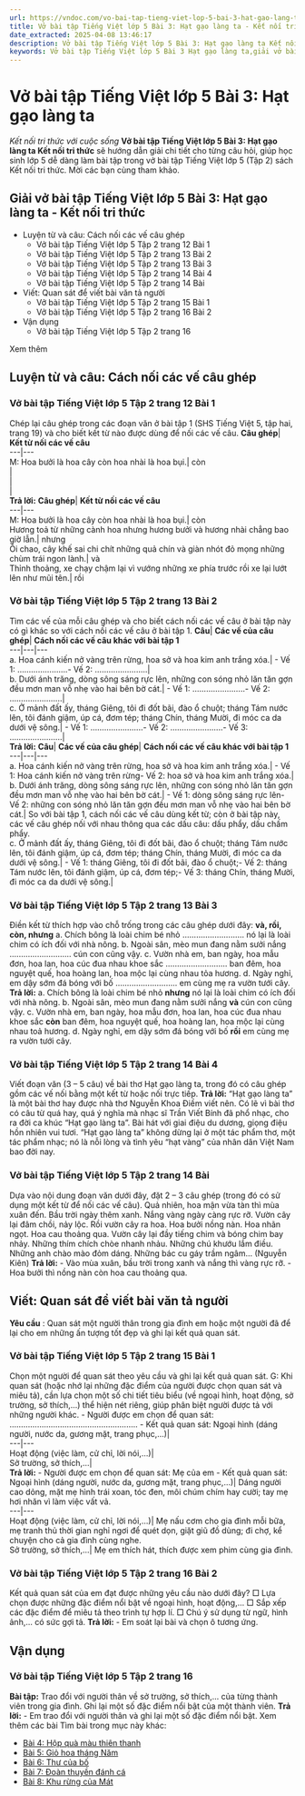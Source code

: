 ```yaml
---
url: https://vndoc.com/vo-bai-tap-tieng-viet-lop-5-bai-3-hat-gao-lang-ta-339473
title: Vở bài tập Tiếng Việt lớp 5 Bài 3: Hạt gạo làng ta - Kết nối tri thức với cuộc sống - VnDoc.com
date_extracted: 2025-04-08 13:46:17
description: Vở bài tập Tiếng Việt lớp 5 Bài 3: Hạt gạo làng ta Kết nối tri thức được biên soạn nhằm giúp các em HS nhanh chóng hiểu bài và đạt kết quả tốt trong học tập môn Tiếng Việt lớp 5 sách Kết nối tri thức mới.
keywords: Vở bài tập Tiếng Việt lớp 5 Bài 3 Hạt gạo làng ta,giải vở bài tập tiếng việt 5 kết nối bài 3 tập 2,giải vbt tiếng tiếng 5 kết nối trang 12 tập 2,giải vbt tiếng việt 5 kết nối Hạt gạo làng ta,vbt tiếng việt 5 kết nối tập 2,bài 3 Hạt gạo làng ta
---
```


# Vở bài tập Tiếng Việt lớp 5 Bài 3: Hạt gạo làng ta
 _Kết nối tri thức với cuộc sống_
**Vở bài tập Tiếng Việt lớp 5 Bài 3: Hạt gạo làng ta Kết nối tri thức** sẽ hướng dẫn giải chi tiết cho từng câu hỏi, giúp học sinh lớp 5 dễ dàng làm bài tập trong vở bài tập Tiếng Việt lớp 5 \(Tập 2\) sách Kết nối tri thức. Mời các bạn cùng tham khảo.
## Giải vở bài tập Tiếng Việt lớp 5 Bài 3: Hạt gạo làng ta - Kết nối tri thức
  * Luyện từ và câu: Cách nối các vế câu ghép
    * Vở bài tập Tiếng Việt lớp 5 Tập 2 trang 12 Bài 1
    * Vở bài tập Tiếng Việt lớp 5 Tập 2 trang 13 Bài 2
    * Vở bài tập Tiếng Việt lớp 5 Tập 2 trang 13 Bài 3
    * Vở bài tập Tiếng Việt lớp 5 Tập 2 trang 14 Bài 4
    * Vở bài tập Tiếng Việt lớp 5 Tập 2 trang 14 Bài 
  * Viết: Quan sát để viết bài văn tả người
    * Vở bài tập Tiếng Việt lớp 5 Tập 2 trang 15 Bài 1
    * Vở bài tập Tiếng Việt lớp 5 Tập 2 trang 16 Bài 2
  * Vận dụng
    * Vở bài tập Tiếng Việt lớp 5 Tập 2 trang 16

Xem thêm
## Luyện từ và câu: Cách nối các vế câu ghép
### Vở bài tập Tiếng Việt lớp 5 Tập 2 trang 12 Bài 1
Chép lại câu ghép trong các đoạn văn ở bài tập 1 \(SHS Tiếng Việt 5, tập hai, trang 19\) và cho biết kết từ nào được dùng để nối các vế câu.
**Câu ghép**| **Kết từ nối các vế câu**  
---|---  
M: Hoa bưởi là hoa cây còn hoa nhài là hoa bụi.| còn  
|   
|   
|   
**Trả lời:**
**Câu ghép**| **Kết từ nối các vế câu**  
---|---  
M: Hoa bưởi là hoa cây còn hoa nhài là hoa bụi.| còn  
Hương toả từ những cành hoa nhưng hương bưởi và hương nhài chẳng bao giờ lẫn.| nhưng  
Ôi chao, cây khế sai chi chít những quả chín và giàn nhót đỏ mọng những chùm trái ngon lành.| và  
Thỉnh thoảng, xe chạy chậm lại vì vướng những xe phía trước rồi xe lại lướt lên như mũi tên.| rồi  
### Vở bài tập Tiếng Việt lớp 5 Tập 2 trang 13 Bài 2
Tìm các vế của mỗi câu ghép và cho biết cách nối các vế câu ở bài tập này có gì khác so với cách nối các vế câu ở bài tập 1.
**Câu**| **Các vế của câu ghép**| **Cách nối các vế câu khác với bài tập 1**  
---|---|---  
a. Hoa cánh kiến nở vàng trên rừng, hoa sở và hoa kim anh trắng xóa.| \- Vế 1: ………………….\- Vế 2: …………………..|   
b. Dưới ánh trăng, dòng sông sáng rực lên, những con sóng nhỏ lăn tăn gợn đều mơn man vỗ nhẹ vào hai bên bờ cát.| \- Vế 1: …………………..\- Vế 2: …………………..|   
c. Ở mảnh đất ấy, tháng Giêng, tôi đi đốt bãi, đào ổ chuột; tháng Tám nước lên, tôi đánh giậm, úp cá, đơm tép; tháng Chín, tháng Mười, đi móc ca da dưới vệ sông.| \- Vế 1: …………………..\- Vế 2: …………………..\- Vế 3: …………………..|   
**Trả lời:**
**Câu**| **Các vế của câu ghép**| **Cách nối các vế câu khác với bài tập 1**  
---|---|---  
a. Hoa cánh kiến nở vàng trên rừng, hoa sở và hoa kim anh trắng xóa.| \- Vế 1: Hoa cánh kiến nở vàng trên rừng\- Vế 2: hoa sở và hoa kim anh trắng xóa.|   
b. Dưới ánh trăng, dòng sông sáng rực lên, những con sóng nhỏ lăn tăn gợn đều mơn man vỗ nhẹ vào hai bên bờ cát.| \- Vế 1: dòng sông sáng rực lên\- Vế 2: những con sóng nhỏ lăn tăn gợn đều mơn man vỗ nhẹ vào hai bên bờ cát.| So với bài tập 1, cách nối các vế câu dùng kết từ; còn ở bài tập này, các vế câu ghép nối với nhau thông qua các dấu câu: dấu phẩy, dấu chấm phẩy.  
c. Ở mảnh đất ấy, tháng Giêng, tôi đi đốt bãi, đào ổ chuột; tháng Tám nước lên, tôi đánh giậm, úp cá, đơm tép; tháng Chín, tháng Mười, đi móc ca da dưới vệ sông.| \- Vế 1: tháng Giêng, tôi đi đốt bãi, đào ổ chuột;\- Vế 2: tháng Tám nước lên, tôi đánh giậm, úp cá, đơm tép;\- Vế 3: tháng Chín, tháng Mười, đi móc ca da dưới vệ sông.|   
### Vở bài tập Tiếng Việt lớp 5 Tập 2 trang 13 Bài 3
Điền kết từ thích hợp vào chỗ trống trong các câu ghép dưới đây:
**và, rồi, còn, nhưng**
a. Chích bông là loài chim bé nhỏ ........................... nó lại là loài chim có ích đối với nhà nông.
b. Ngoài sân, mèo mun đang nằm sưởi nắng ........................... cún con cũng vậy.
c. Vườn nhà em, ban ngày, hoa mẫu đơn, hoa lan, hoa cúc đua nhau khoe sắc ........................... ban đêm, hoa nguyệt quế, hoa hoàng lan, hoa mộc lại cùng nhau tỏa hương.
d. Ngày nghỉ, em dậy sớm đá bóng với bố ........................... em cùng mẹ ra vườn tưới cây.
**Trả lời:**
a. Chích bông là loài chim bé nhỏ **nhưng** nó lại là loài chim có ích đối với nhà nông.
b. Ngoài sân, mèo mun đang nằm sưởi nắng **và** cún con cũng vậy.
c. Vườn nhà em, ban ngày, hoa mẫu đơn, hoa lan, hoa cúc đua nhau khoe sắc **còn** ban đêm, hoa nguyệt quế, hoa hoàng lan, hoa mộc lại cùng nhau toả hương.
d. Ngày nghỉ, em dậy sớm đá bóng với bố **rồi** em cùng mẹ ra vườn tưới cây.
### Vở bài tập Tiếng Việt lớp 5 Tập 2 trang 14 Bài 4
Viết đoạn văn \(3 – 5 câu\) về bài thơ Hạt gạo làng ta, trong đó có câu ghép gồm các vế nối bằng một kết từ hoặc nối trực tiếp.
**Trả lời:**
“Hạt gạo làng ta” là một bài thơ hay được nhà thơ Nguyễn Khoa Điềm viết nên. Có lẽ vì bài thơ có câu từ quá hay, quá ý nghĩa mà nhạc sĩ Trần Viết Bính đã phổ nhạc, cho ra đời ca khúc “Hạt gạo làng ta”. Bài hát với giai điệu du dương, giọng điệu hồn nhiên vui tươi. “Hạt gạo làng ta” không dừng lại ở một tác phẩm thơ, một tác phẩm nhạc; nó là nỗi lòng và tình yêu “hạt vàng” của nhân dân Việt Nam bao đời nay.
### Vở bài tập Tiếng Việt lớp 5 Tập 2 trang 14 Bài
Dựa vào nội dung đoạn văn dưới đây, đặt 2 – 3 câu ghép \(trong đó có sử dụng một kết từ để nối các vế câu\).
Quả nhiên, hoa mận vừa tàn thì mùa xuân đến. Bầu trời ngày thêm xanh. Nắng vàng ngày càng rực rỡ. Vườn cây lại đâm chồi, nảy lộc. Rồi vườn cây ra hoa. Hoa bưởi nồng nàn. Hoa nhãn ngọt. Hoa cau thoảng qua. Vườn cây lại đầy tiếng chim và bóng chim bay nhảy. Những thím chích chòe nhanh nhảu. Những chú khướu lắm điều. Những anh chào mào đỏm dáng. Những bác cu gáy trầm ngâm...
\(Nguyễn Kiên\)
**Trả lời:**
\- Vào mùa xuân, bầu trời trong xanh và nắng thì vàng rực rỡ.
\- Hoa bưởi thì nồng nàn còn hoa cau thoảng qua.
## Viết: Quan sát để viết bài văn tả người
**Yêu cầu** : Quan sát một người thân trong gia đình em hoặc một người đã để lại cho em những ấn tượng tốt đẹp và ghi lại kết quả quan sát.
### Vở bài tập Tiếng Việt lớp 5 Tập 2 trang 15 Bài 1
Chọn một người để quan sát theo yêu cầu và ghi lại kết quả quan sát.
G: Khi quan sát \(hoặc nhớ lại những đặc điểm của người được chọn quan sát và miêu tả\), cần lựa chọn một số chi tiết tiêu biểu \(về ngoại hình, hoạt động, sở trường, sở thích,...\) thể hiện nét riêng, giúp phân biệt người được tả với những người khác.
\- Người được em chọn để quan sát: ………………………………………………..
\- Kết quả quan sát:
Ngoại hình \(dáng người, nước da, gương mặt, trang phục,...\)|   
---|---  
Hoạt động \(việc làm, cử chỉ, lời nói,...\)|   
Sở trường, sở thích,...|   
**Trả lời:**
\- Người được em chọn để quan sát: Mẹ của em
\- Kết quả quan sát:
Ngoại hình \(dáng người, nước da, gương mặt, trang phục,...\)| Dáng người cao dỏng, mặt mẹ hình trái xoan, tóc đen, môi chúm chím hay cười; tay mẹ hơi nhăn vì làm việc vất vả.  
---|---  
Hoạt động \(việc làm, cử chỉ, lời nói,...\)| Mẹ nấu cơm cho gia đình mỗi bữa, mẹ tranh thủ thời gian nghỉ ngơi để quét dọn, giặt giũ đồ dùng; đi chợ, kể chuyện cho cả gia đình cùng nghe.  
Sở trường, sở thích,...| Mẹ em thích hát, thích được xem phim cùng gia đình.  
### Vở bài tập Tiếng Việt lớp 5 Tập 2 trang 16 Bài 2
Kết quả quan sát của em đạt được những yêu cầu nào dưới đây?
□ Lựa chọn được những đặc điểm nổi bật về ngoại hình, hoạt động,...
□ Sắp xếp các đặc điểm để miêu tả theo trình tự hợp lí.
□ Chú ý sử dụng từ ngữ, hình ảnh,... có sức gợi tả.
**Trả lời:**
\- Em soát lại bài và chọn ô tương ứng.
## Vận dụng
### Vở bài tập Tiếng Việt lớp 5 Tập 2 trang 16
**Bài tập:** Trao đổi với người thân về sở trường, sở thích,... của từng thành viên trong gia đình. Ghi lại một số đặc điểm nổi bật của một thành viên.
**Trả lời:**
\- Em trao đổi với người thân và ghi lại một số đặc điểm nổi bật.
Xem thêm các bài Tìm bài trong mục này khác:
  * [Bài 4: Hộp quà màu thiên thanh](</vo-bai-tap-tieng-viet-lop-5-bai-4-hop-qua-mau-thien-thanh-339474>)
  * [Bài 5: Giỏ hoa tháng Năm](</vo-bai-tap-tieng-viet-lop-5-bai-5-gio-hoa-thang-nam-339516>)
  * [Bài 6: Thư của bố](</vo-bai-tap-tieng-viet-lop-5-bai-6-thu-cua-bo-339517>)
  * [Bài 7: Đoàn thuyền đánh cá](</vo-bai-tap-tieng-viet-lop-5-bai-7-doan-thuyen-danh-ca-339518>)
  * [Bài 8: Khu rừng của Mát](</vo-bai-tap-tieng-viet-lop-5-bai-8-khu-rung-cua-mat-339519>)

